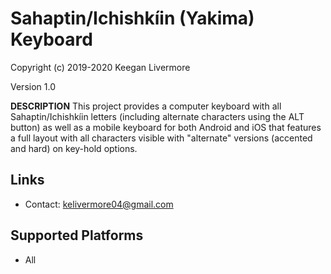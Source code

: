 Sahaptin/Ichishkíin (Yakima) Keyboard
=====================

Copyright (c) 2019-2020 Keegan Livermore

Version 1.0

__DESCRIPTION__
This project provides a computer keyboard with all Sahaptin/Ichishkíin letters (including alternate characters using the ALT button) as well as a mobile keyboard for both Android and iOS that features a full layout with all characters visible with "alternate" versions (accented and hard) on key-hold options.

Links
-----

 * Contact:  kelivermore04@gmail.com

Supported Platforms
-------------------
 * All

 